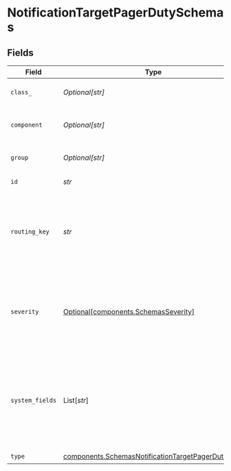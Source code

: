# NotificationTargetPagerDutySchemas


## Fields

| Field                                                                                                              | Type                                                                                                               | Required                                                                                                           | Description                                                                                                        |
| ------------------------------------------------------------------------------------------------------------------ | ------------------------------------------------------------------------------------------------------------------ | ------------------------------------------------------------------------------------------------------------------ | ------------------------------------------------------------------------------------------------------------------ |
| `class_`                                                                                                           | *Optional[str]*                                                                                                    | :heavy_minus_sign:                                                                                                 | Optional, default class value                                                                                      |
| `component`                                                                                                        | *Optional[str]*                                                                                                    | :heavy_minus_sign:                                                                                                 | Optional, default component value                                                                                  |
| `group`                                                                                                            | *Optional[str]*                                                                                                    | :heavy_minus_sign:                                                                                                 | Optional, default group value                                                                                      |
| `id`                                                                                                               | *str*                                                                                                              | :heavy_check_mark:                                                                                                 | Unique ID for this output                                                                                          |
| `routing_key`                                                                                                      | *str*                                                                                                              | :heavy_check_mark:                                                                                                 | This is the 32 character Integration Key for an integration on a service or on a global ruleset.                   |
| `severity`                                                                                                         | [Optional[components.SchemasSeverity]](../../models/shared/schemasseverity.md)                                     | :heavy_minus_sign:                                                                                                 | Default value for message severity, will be overwritten by value of __severity if set. Defaults to info.           |
| `system_fields`                                                                                                    | List[*str*]                                                                                                        | :heavy_minus_sign:                                                                                                 | Set of fields to automatically add to events using this output. E.g.: cribl_pipe, c*. Wildcards supported.         |
| `type`                                                                                                             | [components.SchemasNotificationTargetPagerDutyType](../../models/shared/schemasnotificationtargetpagerdutytype.md) | :heavy_check_mark:                                                                                                 | N/A                                                                                                                |